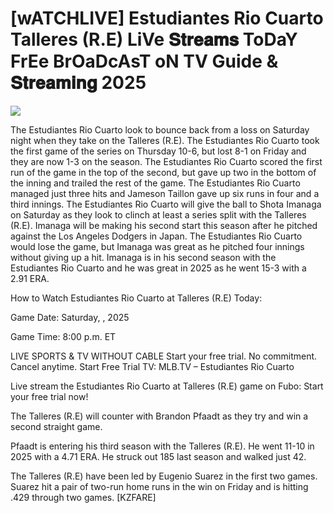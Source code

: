# [wATCHLIVE] Estudiantes Rio Cuarto Talleres (R.E) LiVe 𝐒𝐭𝐫𝐞𝐚𝐦𝐬 ToDaY FrEe BrOaDcAsT oN TV Guide & 𝐒𝐭𝐫𝐞𝐚𝐦𝐢𝐧𝐠  2025  
  
  
[![](https://i.imgur.com/qSNzIqt.png)](https://movie.rssnews.media/npWTQKfGf.php)  
  
The Estudiantes Rio Cuarto look to bounce back from a loss on Saturday night when they take on the Talleres (R.E). The Estudiantes Rio Cuarto took the first game of the series on Thursday 10-6, but lost 8-1 on Friday and they are now 1-3 on the season. The Estudiantes Rio Cuarto scored the first run of the game in the top of the second, but gave up two in the bottom of the inning and trailed the rest of the game. The Estudiantes Rio Cuarto managed just three hits and Jameson Taillon gave up six runs in four and a third innings. The Estudiantes Rio Cuarto will give the ball to Shota Imanaga on Saturday as they look to clinch at least a series split with the Talleres (R.E). Imanaga will be making his second start this season after he pitched against the Los Angeles Dodgers in Japan. The Estudiantes Rio Cuarto would lose the game, but Imanaga was great as he pitched four innings without giving up a hit. Imanaga is in his second season with the Estudiantes Rio Cuarto and he was great in 2025 as he went 15-3 with a 2.91 ERA.

How to Watch Estudiantes Rio Cuarto at Talleres (R.E) Today:

Game Date: Saturday, , 2025

Game Time: 8:00 p.m. ET

LIVE SPORTS & TV WITHOUT CABLE
Start your free trial. No commitment. Cancel anytime.
Start Free Trial
TV: MLB.TV – Estudiantes Rio Cuarto

Live stream the Estudiantes Rio Cuarto at Talleres (R.E) game on Fubo: Start your free trial now!

The Talleres (R.E) will counter with Brandon Pfaadt as they try and win a second straight game.

Pfaadt is entering his third season with the Talleres (R.E). He went 11-10 in 2025 with a 4.71 ERA. He struck out 185 last season and walked just 42.

The Talleres (R.E) have been led by Eugenio Suarez in the first two games. Suarez hit a pair of two-run home runs in the win on Friday and is hitting .429 through two games. [KZFARE]